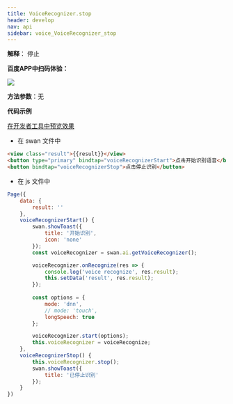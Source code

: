 ```yaml
---
title: VoiceRecognizer.stop
header: develop
nav: api
sidebar: voice_VoiceRecognizer_stop
---
```


**解释**： 停止

**百度APP中扫码体验：**

<img src="https://b.bdstatic.com/miniapp/assets/images/doc_demo/fragment_VoiceRecognizerStop.png"  class="demo-qrcode-image" />

**方法参数**：无

 **代码示例**


<a href="swanide://fragment/7e4fe85cd2c742caf6eb5a17ef826e421573743143847" title="在开发者工具中预览效果" target="_self">在开发者工具中预览效果</a>

* 在 swan 文件中

```html
<view class="result">{{result}}</view>
<button type="primary" bindtap="voiceRecognizerStart">点击开始识别语音</button>
<button bindtap="voiceRecognizerStop">点击停止识别</button>
```
* 在 js 文件中

```js
Page({
    data: {
        result: ''
    },
    voiceRecognizerStart() {
        swan.showToast({
            title: '开始识别',
            icon: 'none'
        });
        const voiceRecognizer = swan.ai.getVoiceRecognizer();

        voiceRecognizer.onRecognize(res => {
            console.log('voice recognize', res.result);
            this.setData('result', res.result);
        });
        
        const options = {
            mode: 'dnn',
            // mode: 'touch',
            longSpeech: true
        };

        voiceRecognizer.start(options);
        this.voiceRecognizer = voiceRecognize;
    },
    voiceRecognizerStop() {
        this.voiceRecognizer.stop();
        swan.showToast({
            title: '已停止识别'
        });
    }
})

```